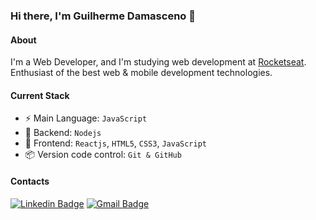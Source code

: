 ### Hi there, I'm Guilherme Damasceno 👋

#### About
I'm a Web Developer, and I'm studying web development at [Rocketseat](https://rocketseat.com.br/).
Enthusiast of the best web & mobile development technologies.

#### Current Stack
  - :zap: Main Language: `JavaScript`
  - 📡 Backend: `Nodejs`
  - :tada: Frontend: `Reactjs`, `HTML5`, `CSS3`, `JavaScript`
  - :package: Version code control: `Git & GitHub`

#### Contacts

[![Linkedin Badge](https://img.shields.io/badge/-Guilherme%20Damasceno-00875f?style=flat-square&logo=Linkedin&logoColor=white&link=https://www.linkedin.com/in/guilherme-damasceno-1b703a286/)](https://www.linkedin.com/in/guilherme-damasceno-1b703a286/)
[![Gmail Badge](https://img.shields.io/badge/-guilhermedamasceno38@gmail.com-00875f?style=flat-square&logo=Gmail&logoColor=white&link=mailto:guilhermedamasceno38@gmail.com)](mailto:guilhermedamasceno38@gmail.com)
